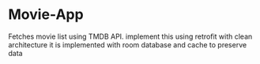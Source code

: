 # Movie-App
Fetches movie list using TMDB API. 
implement this using retrofit with clean architecture 
it is implemented with room database and cache to preserve data
